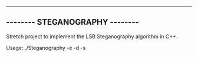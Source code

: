 -------------------------------
-------- STEGANOGRAPHY --------
-------------------------------

Stretch project to implement the LSB Steganography algorithm in C++.

Usage: ./Steganography <file> -e <encodefile> -d <decodedfile> -s <savedfile>
